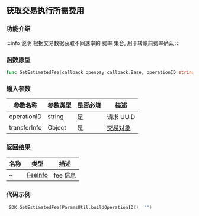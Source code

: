 ## 获取交易执行所需费用

### 功能介绍

:::info 说明
根据交易数据获取不同速率的 费率 集合, 用于转账前费率确认
:::

### 函数原型

```go showLineNumbers
func GetEstimatedFee(callback openpay_callback.Base, operationID string, transferInfo string)
```

### 输入参数

| 参数名称     | 参数类型 | 是否必填 | 描述                                       |
| ------------ | -------- | -------- | ------------------------------------------ |
| operationID  | string   | 是       | 请求 UUID                                  |
| transferInfo | Object   | 是       | [交易对象](/common/entity.md#transferinfo) |

### 返回结果

| 名称 | 类型                                 | 描述     |
| ---- | ------------------------------------ | -------- |
| ~    | [FeeInfo](/common/entity.md#feeinfo) | fee 信息 |

### 代码示例

```go showLineNumbers
 SDK.GetEstimatedFee(ParamsUtil.buildOperationID(), "")
```
